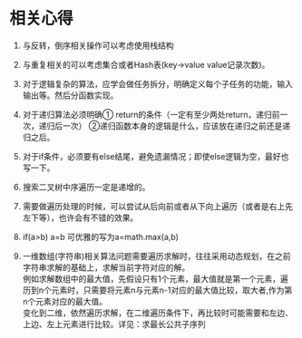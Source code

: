 ﻿# 相关心得

1. 与反转，倒序相关操作可以考虑使用栈结构

2. 与重复相关的可以考虑集合或者Hash表(key->value value记录次数)。

3. 对于逻辑复杂的算法，应学会做任务拆分，明确定义每个子任务的功能，输入输出等。然后分函数实现。

4. 对于递归算法必须明确① return的条件（一定有至少两处return，递归前一次，递归后一次）  ②递归函数本身的逻辑是什么，应该放在递归之前还是递归之后。

5. 对于if条件，必须要有else结尾，避免遗漏情况；即使else逻辑为空，最好也写一下。

6. 搜索二叉树中序遍历一定是递增的。

7. 需要做遍历处理的时候，可以尝试从后向前或者从下向上遍历（或者是右上先左下等），也许会有不错的效果。

8. if(a>b) a=b 可优雅的写为a=math.max(a,b)

9. 一维数组(字符串)相关算法问题需要遍历求解时，往往采用动态规划，在之前字符串求解的基础上，求解当前字符对应的解。<br>
例如求解数组中的最大值，先假设只有1个元素，最大值就是第一个元素，遍历到n个元素时，只需要将元素n与元素n-1对应的最大值比较，取大者,作为第n个元素对应的最大值。<br>
变化到二维，依然遍历求解，在二维遍历条件下，再比较时可能需要和左边、上边、左上元素进行比较。详见：求最长公共子序列